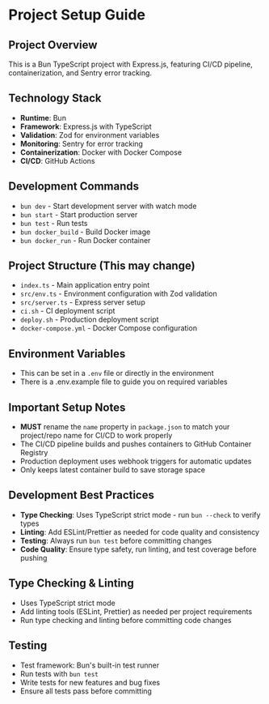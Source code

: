 # Project Setup Guide

## Project Overview
This is a Bun TypeScript project with Express.js, featuring CI/CD pipeline, containerization, and Sentry error tracking.

## Technology Stack
- **Runtime**: Bun
- **Framework**: Express.js with TypeScript
- **Validation**: Zod for environment variables
- **Monitoring**: Sentry for error tracking
- **Containerization**: Docker with Docker Compose
- **CI/CD**: GitHub Actions

## Development Commands
- `bun dev` - Start development server with watch mode
- `bun start` - Start production server
- `bun test` - Run tests
- `bun docker_build` - Build Docker image
- `bun docker_run` - Run Docker container

## Project Structure (This may change)
- `index.ts` - Main application entry point
- `src/env.ts` - Environment configuration with Zod validation
- `src/server.ts` - Express server setup
- `ci.sh` - CI deployment script
- `deploy.sh` - Production deployment script
- `docker-compose.yml` - Docker Compose configuration

## Environment Variables
- This can be set in a `.env` file or directly in the environment
- There is a .env.example file to guide you on required variables

## Important Setup Notes
- **MUST** rename the `name` property in `package.json` to match your project/repo name for CI/CD to work properly
- The CI/CD pipeline builds and pushes containers to GitHub Container Registry
- Production deployment uses webhook triggers for automatic updates
- Only keeps latest container build to save storage space

## Development Best Practices
- **Type Checking**: Uses TypeScript strict mode - run `bun --check` to verify types
- **Linting**: Add ESLint/Prettier as needed for code quality and consistency
- **Testing**: Always run `bun test` before committing changes
- **Code Quality**: Ensure type safety, run linting, and test coverage before pushing

## Type Checking & Linting
- Uses TypeScript strict mode
- Add linting tools (ESLint, Prettier) as needed per project requirements
- Run type checking and linting before committing code changes

## Testing
- Test framework: Bun's built-in test runner
- Run tests with `bun test`
- Write tests for new features and bug fixes
- Ensure all tests pass before committing
